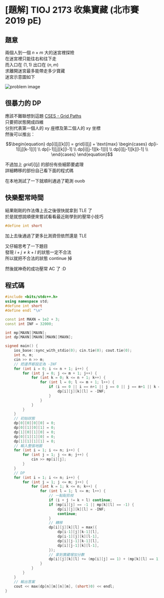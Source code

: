 # [題解] TIOJ 2173 收集寶藏 (北市賽 2019 pE)
## 題意
兩個人到一個 $n \times m$ 大的迷宮裡探險 \
在迷宮裡只能往右和往下走 \
而入口在 $(1, 1)$ 出口在 $(n, m)$ \
求離開迷宮最多能帶走多少寶藏 \
迷宮示意圖如下

![problem image](https://tioj.ck.tp.edu.tw/pimgs/2173.png)

## 很暴力的 DP
應該不難聯想到這題 [CSES - Grid Paths](https://cses.fi/problemset/task/1638) \
只要把狀態開成四維 \
分別代表第一個人的 xy 座標及第二個人的 xy 坐標 \
然後可以推出：

$$\begin{equation}
dp[i][j][k][l] = grid[i][j] + \text{max} 
\begin{cases} 
dp[i-1][j][k-1][l] \\
dp[i-1][j][k][l-1] \\
dp[i][j-1][k-1][l] \\
dp[i][j-1][k][l-1] \\
\end{cases}
\end{equation}$$

不過加上 $grid[i][j]$ 的部份有些細節要處理 \
詳細轉移的部份自己看下面的程式碼

在本地測試了一下就順利通過了範測 ouob

## 快樂壓常時間
結果剛剛的作法傳上去之後很快就拿到 TLE 了 \
於是就想說順便來嘗試看看最近剛學到的壓常小技巧
```cpp
#define int short
```
加上去後通過了更多比測資但依然還是 TLE

又仔細思考了一下題目 \
發現 $i + j \neq k + l$ 的狀態一定不合法 \
所以就把不合法的狀態 continue 掉

然後就神奇的成功壓常 AC 了 :D

## 程式碼
```cpp
#include <bits/stdc++.h>
using namespace std;
#define int short
#define endl "\n"

const int MAXN = 1e2 + 3;
const int INF = 32000;

int mp[MAXN][MAXN];
int dp[MAXN][MAXN][MAXN][MAXN];

signed main() {
    ios_base::sync_with_stdio(0); cin.tie(0); cout.tie(0);
    int n, m;
    cin >> n >> m;
    // 把邊界都設定為 -INF
    for (int i = 0; i <= n + 1; i++) {
        for (int j = 0; j <= m + 1; j++) {
            for (int k = 0; k <= n + 1; k++) {
                for (int l = 0; l <= m + 1; l++) {
                    if (i == 0 || i == n+1 || j == 0 || j == m+1 || k == 0 || k == n+1 || l == 0 || l == m+1) {
                        dp[i][j][k][l] = -INF;
                    }
                }
            }
        }
    }
    // 初始狀態
    dp[0][0][0][0] = 0;
    dp[0][1][0][1] = 0;
    dp[1][0][1][0] = 0;
    dp[0][1][1][0] = 0;
    dp[1][1][1][1] = 0;
    // 輸入整張地圖
    for (int i = 1; i <= n; i++) {
        for (int j = 1; j <= m; j++) {
            cin >> mp[i][j];
        }
    }
    // DP
    for (int i = 1; i <= n; i++) {
        for (int j = 1; j <= m; j++) {
            for (int k = 1; k <= n; k++) {
                for (int l = 1; l <= m; l++) {
                    // 一點點剪枝
                    if (i + j != k + l) continue;
                    if (mp[i][j] == -1 || mp[k][l] == -1) {
                        dp[i][j][k][l] = -INF;
                        continue;
                    }
                    // 轉移
                    dp[i][j][k][l] = max({
                        dp[i-1][j][k-1][l],
                        dp[i-1][j][k][l-1],
                        dp[i][j-1][k-1][l],
                        dp[i][j-1][k][l-1],
                    });
                    // 拿到寶藏增加分數
                    dp[i][j][k][l] += (mp[i][j] == 1) + (mp[k][l] == 1) * (i != k || j != l);
                }
            }
        }
    }
    // 輸出答案
    cout << max(dp[n][m][n][m], (short)0) << endl;
}
```
